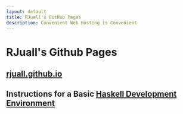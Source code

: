 ```yaml
---
layout: default
title: RJuall's GitHub Pages
description: Convenient Web Hosting is Convenient
---
```


# RJuall's Github Pages

## [rjuall.github.io](./index.md)

## Instructions for a Basic [Haskell Development Environment](./haskell-dev-env.md)